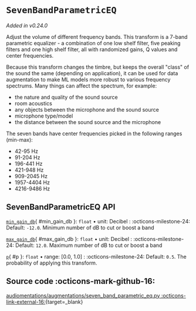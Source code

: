 # `SevenBandParametricEQ`

_Added in v0.24.0_

Adjust the volume of different frequency bands. This transform is a 7-band
parametric equalizer - a combination of one low shelf filter, five peaking filters
and one high shelf filter, all with randomized gains, Q values and center frequencies.

Because this transform changes the timbre, but keeps the overall "class" of the
sound the same (depending on application), it can be used for data augmentation to
make ML models more robust to various frequency spectrums. Many things can affect
the spectrum, for example:

* the nature and quality of the sound source
* room acoustics
* any objects between the microphone and the sound source
* microphone type/model
* the distance between the sound source and the microphone

The seven bands have center frequencies picked in the following ranges (min-max):

* 42-95 Hz
* 91-204 Hz
* 196-441 Hz
* 421-948 Hz
* 909-2045 Hz
* 1957-4404 Hz
* 4216-9486 Hz


## SevenBandParametricEQ API

[`min_gain_db`](#min_gain_db){ #min_gain_db }: `float` • unit: Decibel
:   :octicons-milestone-24: Default: `-12.0`. Minimum number of dB to cut or boost a band

[`max_gain_db`](#max_gain_db){ #max_gain_db }: `float` • unit: Decibel
:   :octicons-milestone-24: Default: `12.0`. Maximum number of dB to cut or boost a band

[`p`](#p){ #p }: `float` • range: [0.0, 1.0]
:   :octicons-milestone-24: Default: `0.5`. The probability of applying this transform.

## Source code :octicons-mark-github-16:

[audiomentations/augmentations/seven_band_parametric_eq.py :octicons-link-external-16:](https://github.com/iver56/audiomentations/blob/main/audiomentations/augmentations/seven_band_parametric_eq.py){target=_blank}
